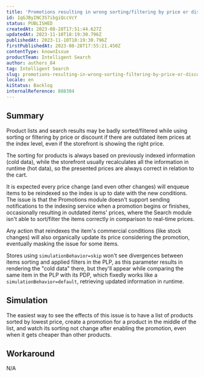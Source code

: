 ```yaml
---
title: 'Promotions resulting in wrong sorting/filtering by price or discount'
id: 1qGJByINC3S7ibgiQccVcY
status: PUBLISHED
createdAt: 2023-08-28T17:51:44.627Z
updatedAt: 2023-11-10T18:19:30.796Z
publishedAt: 2023-11-10T18:19:30.796Z
firstPublishedAt: 2023-08-28T17:55:21.450Z
contentType: knownIssue
productTeam: Intelligent Search
author: authors_84
tag: Intelligent Search
slug: promotions-resulting-in-wrong-sorting-filtering-by-price-or-discount
locale: en
kiStatus: Backlog
internalReference: 888304
---
```


## Summary

Product lists and search results may be badly sorted/filtered while using sorting or filtering by price or discount if there are outdated item prices at the index level, even if the storefront is showing the right price.

The sorting for products is always based on previously indexed information (cold data), while the storefront usually recalculates all the information in runtime (hot data), so the presented prices are always correct in relation to the cart.

It is expected every price change (and even other changes) will enqueue items to be reindexed so the index is up to date with the new conditions. The issue is that the Promotions module doesn't support sending notifications to the indexing service when a promotion begins or finishes, occasionally resulting in outdated items' prices, where the Search module isn't able to sort/filter the items correctly in comparison to real-time prices.

Any action that reindexes the item's commercial conditions (like stock changes) will also organically update its price considering the promotion, eventually masking the issue for some items.

Stores using `simulationBehavior=skip` won't see divergences between items sorting and applied filters in the PLP, as this parameter results in rendering the "cold data" there, but they'll appear while comparing the same item in the PLP with its PDP, which fixedly works like a `simulationBehavior=default`, retrieving updated information in runtime.


## Simulation

The easiest way to see the effects of this issue is to have a list of products sorted by lowest price, create a promotion for a product in the middle of the list, and watch its sorting not change after enabling the promotion, even when it gets cheaper than other products.

## Workaround

N/A

